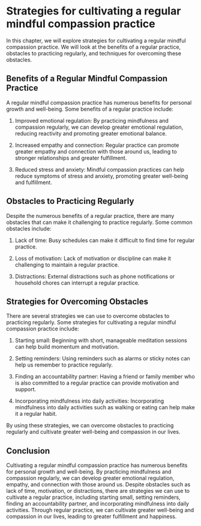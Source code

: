 Strategies for cultivating a regular mindful compassion practice
============================================================================================================================

In this chapter, we will explore strategies for cultivating a regular mindful compassion practice. We will look at the benefits of a regular practice, obstacles to practicing regularly, and techniques for overcoming these obstacles.

Benefits of a Regular Mindful Compassion Practice
-------------------------------------------------

A regular mindful compassion practice has numerous benefits for personal growth and well-being. Some benefits of a regular practice include:

1. Improved emotional regulation: By practicing mindfulness and compassion regularly, we can develop greater emotional regulation, reducing reactivity and promoting greater emotional balance.

2. Increased empathy and connection: Regular practice can promote greater empathy and connection with those around us, leading to stronger relationships and greater fulfillment.

3. Reduced stress and anxiety: Mindful compassion practices can help reduce symptoms of stress and anxiety, promoting greater well-being and fulfillment.

Obstacles to Practicing Regularly
---------------------------------

Despite the numerous benefits of a regular practice, there are many obstacles that can make it challenging to practice regularly. Some common obstacles include:

1. Lack of time: Busy schedules can make it difficult to find time for regular practice.

2. Loss of motivation: Lack of motivation or discipline can make it challenging to maintain a regular practice.

3. Distractions: External distractions such as phone notifications or household chores can interrupt a regular practice.

Strategies for Overcoming Obstacles
-----------------------------------

There are several strategies we can use to overcome obstacles to practicing regularly. Some strategies for cultivating a regular mindful compassion practice include:

1. Starting small: Beginning with short, manageable meditation sessions can help build momentum and motivation.

2. Setting reminders: Using reminders such as alarms or sticky notes can help us remember to practice regularly.

3. Finding an accountability partner: Having a friend or family member who is also committed to a regular practice can provide motivation and support.

4. Incorporating mindfulness into daily activities: Incorporating mindfulness into daily activities such as walking or eating can help make it a regular habit.

By using these strategies, we can overcome obstacles to practicing regularly and cultivate greater well-being and compassion in our lives.

Conclusion
----------

Cultivating a regular mindful compassion practice has numerous benefits for personal growth and well-being. By practicing mindfulness and compassion regularly, we can develop greater emotional regulation, empathy, and connection with those around us. Despite obstacles such as lack of time, motivation, or distractions, there are strategies we can use to cultivate a regular practice, including starting small, setting reminders, finding an accountability partner, and incorporating mindfulness into daily activities. Through regular practice, we can cultivate greater well-being and compassion in our lives, leading to greater fulfillment and happiness.

